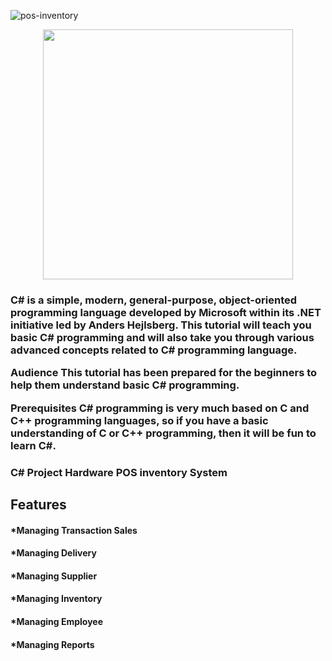 
![pos-inventory](https://github.com/Olivares1234/Hardware-Inventory-POS-System/assets/83743108/fe02619a-25df-4c38-9fa2-5bc56e3115c8)

<p align="center"><img src="https://www.learncsharptutorial.com/images/share1.png" width="400"></p>

<h3>C# is a simple, modern, general-purpose, object-oriented programming language developed by Microsoft within its .NET initiative led by Anders Hejlsberg. This tutorial will teach you basic C# programming and will also take you through various advanced concepts related to C# programming language.

Audience
This tutorial has been prepared for the beginners to help them understand basic C# programming.

Prerequisites
C# programming is very much based on C and C++ programming languages, so if you have a basic understanding of C or C++ programming, then it will be fun to learn C#.</h2>

<h3>C# Project Hardware POS inventory System</h3>

<h2>Features</h2>
<h4>*Managing Transaction Sales</h4>
<h4>*Managing Delivery</h4>
<h4>*Managing Supplier</h4>
<h4>*Managing Inventory</h4>
<h4>*Managing Employee</h4>
<h4>*Managing Reports</h4>
